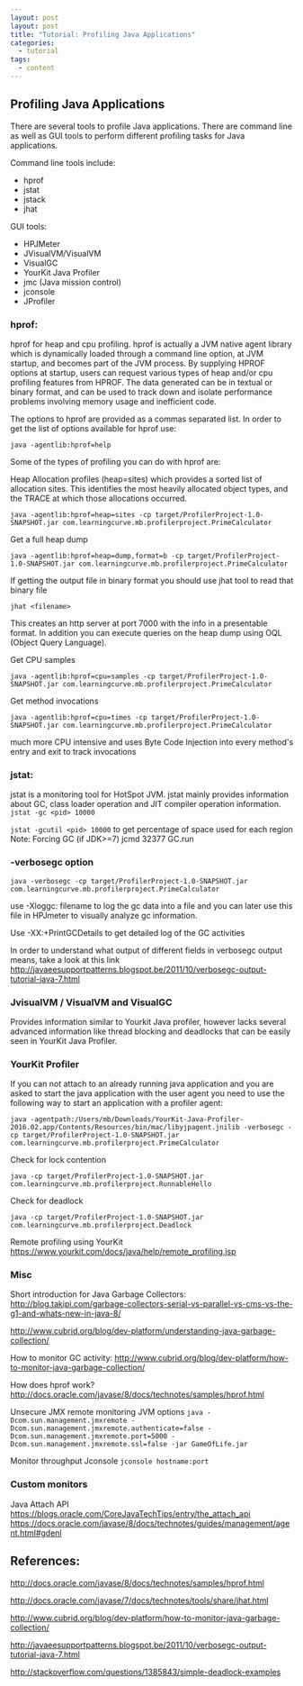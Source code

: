 ```yaml
---
layout: post
layout: post
title: "Tutorial: Profiling Java Applications"
categories:
  - tutorial
tags:
  - content
---
```


## Profiling Java Applications

There are several tools to profile Java applications. There are command line as well as GUI tools to perform different profiling tasks for Java applications.

Command line tools include:

* hprof
* jstat
* jstack
* jhat

GUI tools:

* HPJMeter
* JVisualVM/VisualVM
* VisualGC
* YourKit Java Profiler
* jmc (Java mission control)
* jconsole
* JProfiler


### hprof:
hprof for heap and cpu profiling. hprof is actually a JVM native agent library which is dynamically loaded through a command line option, at JVM startup, and becomes part of the JVM process. By supplying HPROF options at startup, users can request various types of heap and/or cpu profiling features from HPROF. The data generated can be in textual or binary format, and can be used to track down and isolate performance problems involving memory usage and inefficient code.

The options to hprof are provided as a commas separated list. In order to get the list of options available for hprof use:

`java -agentlib:hprof=help`

Some of the types of profiling you can do with hprof are:

Heap Allocation profiles (heap=sites) which provides a sorted list of allocation sites. This identifies the most heavily allocated object types, and the TRACE at which those allocations occurred.

`java -agentlib:hprof=heap=sites -cp target/ProfilerProject-1.0-SNAPSHOT.jar com.learningcurve.mb.profilerproject.PrimeCalculator`

Get a full heap dump

`java -agentlib:hprof=heap=dump,format=b -cp target/ProfilerProject-1.0-SNAPSHOT.jar com.learningcurve.mb.profilerproject.PrimeCalculator`

If getting the output file in binary format you should use jhat tool to read that binary file

`jhat <filename>`

This creates an http server at port 7000 with the info in a presentable format. In addition you can execute queries on the heap dump using OQL (Object Query Language).

Get CPU samples

`java -agentlib:hprof=cpu=samples -cp target/ProfilerProject-1.0-SNAPSHOT.jar com.learningcurve.mb.profilerproject.PrimeCalculator`

Get method invocations

`java -agentlib:hprof=cpu=times -cp target/ProfilerProject-1.0-SNAPSHOT.jar com.learningcurve.mb.profilerproject.PrimeCalculator`

much more CPU intensive and uses Byte Code Injection into every method's entry and exit to track invocations

### jstat:
jstat is a monitoring tool for HotSpot JVM. jstat mainly provides information about GC, class loader operation and JIT compiler operation information.
`jstat -gc <pid> 10000`

`jstat -gcutil <pid> 10000`
to get percentage of space used for each region
Note: Forcing GC (if JDK>=7) jcmd 32377 GC.run

### -verbosegc option

`java -verbosegc -cp target/ProfilerProject-1.0-SNAPSHOT.jar com.learningcurve.mb.profilerproject.PrimeCalculator`

use -Xloggc: filename to log the gc data into a file and you can later use this file in HPJmeter to visually analyze gc information.

Use -XX:+PrintGCDetails to get detailed log of the GC activities

In order to understand what output of different fields in verbosegc output means, take a look at this link http://javaeesupportpatterns.blogspot.be/2011/10/verbosegc-output-tutorial-java-7.html

### JvisualVM / VisualVM and VisualGC
Provides information similar to Yourkit Java profiler, however lacks several advanced information like thread blocking and deadlocks that can be easily seen in YourKit Java Profiler.

### YourKit Profiler

If you can not attach to an already running java application and you are asked to start the java application with the user agent you need to use the following way to start an application with a profiler agent:

`java -agentpath:/Users/mb/Downloads/YourKit-Java-Profiler-2016.02.app/Contents/Resources/bin/mac/libyjpagent.jnilib -verbosegc -cp target/ProfilerProject-1.0-SNAPSHOT.jar com.learningcurve.mb.profilerproject.PrimeCalculator`


Check for lock contention

`java -cp target/ProfilerProject-1.0-SNAPSHOT.jar com.learningcurve.mb.profilerproject.RunnableHello`

Check for deadlock

`java -cp target/ProfilerProject-1.0-SNAPSHOT.jar com.learningcurve.mb.profilerproject.Deadlock`

Remote profiling using YourKit https://www.yourkit.com/docs/java/help/remote_profiling.jsp

### Misc
Short introduction for Java Garbage Collectors:
http://blog.takipi.com/garbage-collectors-serial-vs-parallel-vs-cms-vs-the-g1-and-whats-new-in-java-8/

http://www.cubrid.org/blog/dev-platform/understanding-java-garbage-collection/

How to monitor GC activity:
http://www.cubrid.org/blog/dev-platform/how-to-monitor-java-garbage-collection/

How does hprof work? http://docs.oracle.com/javase/8/docs/technotes/samples/hprof.html

Unsecure JMX remote monitoring JVM options
`java -Dcom.sun.management.jmxremote -Dcom.sun.management.jmxremote.authenticate=false -Dcom.sun.management.jmxremote.port=5000 -Dcom.sun.management.jmxremote.ssl=false -jar GameOfLife.jar`

Monitor throughput Jconsole
`jconsole hostname:port`


### Custom monitors
Java Attach API
https://blogs.oracle.com/CoreJavaTechTips/entry/the_attach_api
https://docs.oracle.com/javase/8/docs/technotes/guides/management/agent.html#gdenl


## References:
http://docs.oracle.com/javase/8/docs/technotes/samples/hprof.html

http://docs.oracle.com/javase/7/docs/technotes/tools/share/jhat.html

http://www.cubrid.org/blog/dev-platform/how-to-monitor-java-garbage-collection/

http://javaeesupportpatterns.blogspot.be/2011/10/verbosegc-output-tutorial-java-7.html

http://stackoverflow.com/questions/1385843/simple-deadlock-examples
